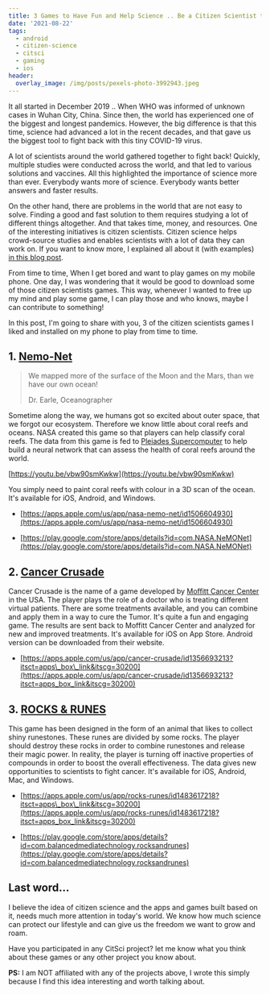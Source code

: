 ```yaml
---
title: 3 Games to Have Fun and Help Science .. Be a Citizen Scientist today
date: '2021-08-22'
tags:
  - android
  - citizen-science
  - citsci
  - gaming
  - ios
header:
  overlay_image: /img/posts/pexels-photo-3992943.jpeg
---
```


It all started in December 2019 .. When WHO was informed of unknown cases in Wuhan City, China. Since then, the world has experienced one of the biggest and longest pandemics. However, the big difference is that this time, science had advanced a lot in the recent decades, and that gave us the biggest tool to fight back with this tiny COVID-19 virus.

A lot of scientists around the world gathered together to fight back! Quickly, multiple studies were conducted across the world, and that led to various solutions and vaccines. All this highlighted the importance of science more than ever. Everybody wants more of science. Everybody wants better answers and faster results.

On the other hand, there are problems in the world that are not easy to solve. Finding a good and fast solution to them requires studying a lot of different things altogether. And that takes time, money, and resources. One of the interesting initiatives is citizen scientists. Citizen science helps crowd-source studies and enables scientists with a lot of data they can work on. 
If you want to know more, I explained all about it (with examples) [in this blog post](https://www.armannotes.com/2020/11/18/be-a-citizen-scientist-and-help-end-covid-19-pandemic-faster/).

From time to time, When I get bored and want to play games on my mobile phone. One day, I was wondering that it would be good to download some of those citizen scientists games. This way, whenever I wanted to free up my mind and play some game, I can play those and who knows, maybe I can contribute to something!

In this post, I'm going to share with you, 3 of the citizen scientists games I liked and installed on my phone to play from time to time.

## 1\. [Nemo-Net](http://nemonet.info/)

> We mapped more of the surface of the Moon and the Mars, than we have our own ocean!
> 
> Dr. Earle, Oceanographer

Sometime along the way, we humans got so excited about outer space, that we forgot our ecosystem. Therefore we know little about coral reefs and oceans. NASA created this game so that players can help classify coral reefs. The data from this game is fed to [Pleiades Supercomputer](https://www.nas.nasa.gov/hecc/resources/pleiades.html) to help build a neural network that can assess the health of coral reefs around the world.

[https://youtu.be/vbw90smKwkw](https://youtu.be/vbw90smKwkw)

You simply need to paint coral reefs with colour in a 3D scan of the ocean. It's available for iOS, Android, and Windows.

*   [https://apps.apple.com/us/app/nasa-nemo-net/id1506604930](https://apps.apple.com/us/app/nasa-nemo-net/id1506604930)
    
*   [https://play.google.com/store/apps/details?id=com.NASA.NeMONet](https://play.google.com/store/apps/details?id=com.NASA.NeMONet)
    

## 2\. [Cancer Crusade](http://cancercrusadegame.com/)

Cancer Crusade is the name of a game developed by [Moffitt Cancer Center](https://moffitt.org/) in the USA. The player plays the role of a doctor who is treating different virtual patients. There are some treatments available, and you can combine and apply them in a way to cure the Tumor. It's quite a fun and engaging game. The results are sent back to Moffitt Cancer Center and analyzed for new and improved treatments. It's available for iOS on App Store. Android version can be downloaded from their website.

*   [https://apps.apple.com/us/app/cancer-crusade/id1356693213?itsct=apps\_box\_link&itscg=30200](https://apps.apple.com/us/app/cancer-crusade/id1356693213?itsct=apps_box_link&itscg=30200)
    

## 3\. [ROCKS & RUNES](https://www.balancedmediatechnology.com/project/rocks-runes/)

This game has been designed in the form of an animal that likes to collect shiny runestones. These runes are divided by some rocks. The player should destroy these rocks in order to combine runestones and release their magic power. In reality, the player is turning off inactive properties of compounds in order to boost the overall effectiveness. The data gives new opportunities to scientists to fight cancer. It's available for iOS, Android, Mac, and Windows.

*   [https://apps.apple.com/us/app/rocks-runes/id1483617218?itsct=apps\_box\_link&itscg=30200](https://apps.apple.com/us/app/rocks-runes/id1483617218?itsct=apps_box_link&itscg=30200)
    
*   [https://play.google.com/store/apps/details?id=com.balancedmediatechnology.rocksandrunes](https://play.google.com/store/apps/details?id=com.balancedmediatechnology.rocksandrunes)
    

## Last word...

I believe the idea of citizen science and the apps and games built based on it, needs much more attention in today's world. We know how much science can protect our lifestyle and can give us the freedom we want to grow and roam.

Have you participated in any CitSci project? let me know what you think about these games or any other project you know about.

**PS:** I am NOT affiliated with any of the projects above, I wrote this simply because I find this idea interesting and worth talking about.
